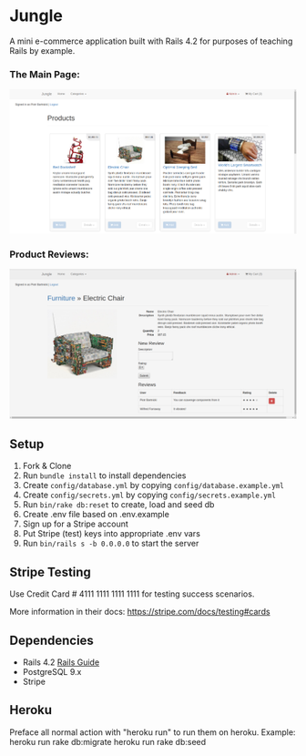 # Jungle

A mini e-commerce application built with Rails 4.2 for purposes of teaching Rails by example.

### The Main Page:
!["Products listing"](https://github.com/bartnic1/jungle-rails/blob/master/images/Products%20page.png)

### Product Reviews:
!["Review page"](https://github.com/bartnic1/jungle-rails/blob/master/images/Product%20review.png)

## Setup

1. Fork & Clone
2. Run `bundle install` to install dependencies
3. Create `config/database.yml` by copying `config/database.example.yml`
4. Create `config/secrets.yml` by copying `config/secrets.example.yml`
5. Run `bin/rake db:reset` to create, load and seed db
6. Create .env file based on .env.example
7. Sign up for a Stripe account
8. Put Stripe (test) keys into appropriate .env vars
9. Run `bin/rails s -b 0.0.0.0` to start the server

## Stripe Testing

Use Credit Card # 4111 1111 1111 1111 for testing success scenarios.

More information in their docs: <https://stripe.com/docs/testing#cards>

## Dependencies

* Rails 4.2 [Rails Guide](http://guides.rubyonrails.org/v4.2/)
* PostgreSQL 9.x
* Stripe

## Heroku

Preface all normal action with "heroku run" to run them on heroku. Example:
heroku run rake db:migrate
heroku run rake db:seed